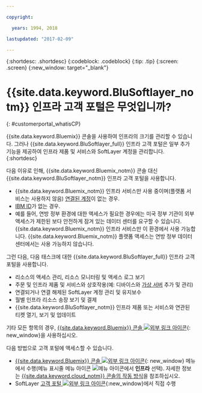 ```yaml
---

copyright:

  years: 1994, 2018

lastupdated: "2017-02-09"

---
```


{:shortdesc: .shortdesc}
{:codeblock: .codeblock}
{:tip: .tip}
{:screen: .screen}
{:new_window: target="_blank"}


# {{site.data.keyword.BluSoftlayer_notm}} 인프라 고객 포털은 무엇입니까?
{: #customerportal_whatisCP}

{{site.data.keyword.Bluemix}} 콘솔을 사용하여 인프라의 크기를 관리할 수 있습니다.  그러나 {{site.data.keyword.BluSoftlayer_full}} 인프라 고객 포털은 일부 추가 기능을 제공하여 인프라 제품 및 서비스와 SoftLayer 계정을 관리합니다.
{:shortdesc}

다음 이유로 인해, {{site.data.keyword.Bluemix_notm}} 콘솔 대신 {{site.data.keyword.BluSoftlayer_notm}} 인프라 고객 포털을 사용합니다.
  * {{site.data.keyword.Bluemix_notm}} 인프라 서비스만 사용 중이며(플랫폼 서비스는 사용하지 않음) [연결된 계정](/docs/account/softlayerlink.html#link_user_accounts)이 없는 경우. 
  * [IBM ID](/docs/account/softlayerlink.html#switchtoIBMid)가 없는 경우. 
  * 예를 들어, 연방 정부 환경에 대한 액세스가 필요한 경우에는 미국 정부 기관이 외부 액세스가 제한된 보다 안전하게 잠겨 있는 데이터 센터를 요구할 수 있습니다. {{site.data.keyword.Bluemix_notm}} 인프라 서비스만 이 환경에서 사용 가능합니다. {{site.data.keyword.Bluemix_notm}} 플랫폼 액세스는 연방 정부 데이터 센터에서는 사용 가능하지 않습니다. 

그런 다음, 다음 태스크에 대한 {{site.data.keyword.BluSoftlayer_full}} 인프라 고객 포털을 사용합니다.
  * 리소스의 액세스 관리, 리소스 모니터링 및 액세스 로그 보기
  * 주문 및 인프라 제품 및 서비스와 상호작용(예: 디바이스와 [가상 서버](/docs/vsi/vsi_index.html#getting-started-with-virtual-servers) 추가 및 관리)
  * 연결되거나 연결 해제된 SoftLayer 계정 관리 및 유지보수
  * 월별 인프라 리소스 송장 보기 및 결제
  * {{site.data.keyword.BluSoftlayer_notm}} 인프라 제품 또는 서비스와 연관된 티켓 열기, 보기 및 업데이트

기타 모든 항목의 경우, [{{site.data.keyword.Bluemix}} 콘솔 ![외부 링크 아이콘](../icons/launch-glyph.svg)](https://console.bluemix.net){: new_window}을 사용하십시오.

다음 방법으로 고객 포털에 액세스할 수 있습니다.
* [{{site.data.keyword.Bluemix}} 콘솔 ![외부 링크 아이콘](../icons/launch-glyph.svg)](https://console.bluemix.net){: new_window} 메뉴에서 수행(메뉴 표시줄 메뉴 아이콘 ![메뉴 아이콘](../icons/icon_hamburger.svg)에서 **인프라** 선택).  자세한 정보는 [{{site.data.keyword.cloud_notm}} 콘솔의 작동 방식](/docs/overview/ui.html#ui)을 참조하십시오.
* SoftLayer [고객 포털 ![외부 링크 아이콘](../icons/launch-glyph.svg)](https://control.softlayer.com/){:new_window}에서 직접 수행
